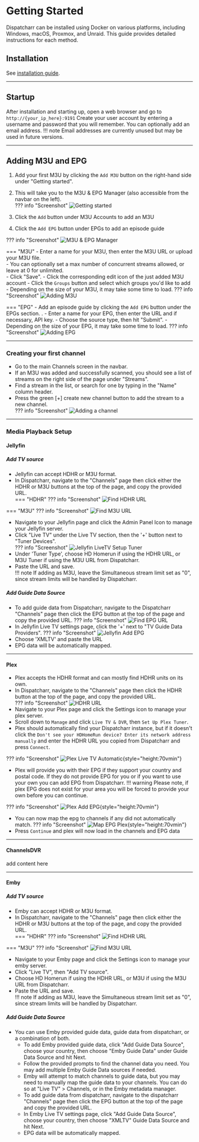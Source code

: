 # Getting Started

Dispatcharr can be installed using Docker on various platforms, including Windows, macOS, Proxmox, and Unraid. This guide provides detailed instructions for each method.

## Installation

See [installation guide](installation.md).

---

## Startup

After installation and starting up, open a web browser and go to `http://{your_ip_here}:9191`
Create your user account by entering a username and password that you will remember. You can optionally add an email address.
!!! note
    Email addresses are currently unused but may be used in future versions.

---

## Adding M3U and EPG
1. Add your first M3U by clicking the `Add M3U` button on the right-hand side under "Getting started".  
2. This will take you to the M3U & EPG Manager (also accessible from the navbar on the left).  
??? info "Screenshot" 
    ![Getting started](assets/getting_started.png)

1. Click the `Add` button under M3U Accounts to add an M3U  
2. Click the `Add EPG` button under EPGs to add an episode guide

??? info "Screenshot"
    ![M3U & EPG Manager](assets/m3u_epg_manager.png)
	
=== "M3U"
	- Enter a name for your M3U, then enter the M3U URL or upload your M3U file.  
	- You can optionally set a max number of concurrent streams allowed, or leave at 0 for unlimited.  
	- Click "Save". 
	- Click the corresponding <i data-lucide="square-pen" style="color: gold; width: 18px;"></i> edit icon of the just added M3U account
	- Click the `Groups` button and select which groups you'd like to add
	- Depending on the size of your M3U, it may take some time to load.	
    ??? info "Screenshot"
	    ![Adding M3U](assets/adding_m3u.png)
	
=== "EPG"
    - Add an episode guide by clicking the `Add EPG` button under the EPGs section. .
    - Enter a name for your EPG, then enter the URL and if necessary, API key. 
    - Choose the source type, then hit "Submit".
    - Depending on the size of your EPG, it may take some time to load.
    ??? info "Screenshot"
	    ![Adding EPG](assets/adding_epg.png)

---

### Creating your first channel

- Go to the main Channels screen in the navbar. 
- If an M3U was added and successfully scanned, you should see a list of streams on the right side of the page under "Streams".  
- Find a stream in the list, or search for one by typing in the "Name" column header. 
- Press the green [+] create new channel button to add the stream to a new channel.  
??? info "Screenshot" 
    ![Adding a channel](assets/adding_channel.png)

---
	
### Media Playback Setup
#### Jellyfin
##### Add TV source
- Jellyfin can accept HDHR or M3U format. 
- In Dispatcharr, navigate to the "Channels" page then click either the HDHR or M3U buttons at the top of the page, and copy the provided URL.  
=== "HDHR"
    ??? info "Screenshot"
        ![Find HDHR URL](assets/find_hdhr_url.png)
	
=== "M3U"
    ??? info "Screenshot"
        ![Find M3U URL](assets/find_m3u_url.png)

- Navigate to your Jellyfin page and click the Admin Panel Icon to manage your Jellyfin server.  
- Click "Live TV" under the Live TV section, then the '+' button next to "Tuner Devices".  
??? info "Screenshot"
    ![Jellyfin LiveTV Setup Tuner](assets/jellyfin_livetv_setup_tuner.png)
- Under 'Tuner Type', choose HD Homerun if using the HDHR URL, or M3U Tuner if using the M3U URL from Dispatcharr.  
- Paste the URL and save.  
!!! note
    If adding as M3U, leave the Simultaneous stream limit set as "0", since stream limits will be handled by Dispatcharr.  
##### Add Guide Data Source
- To add guide data from Dispatcharr, navigate to the Dispatcharr "Channels" page then click the EPG button at the top of the page and copy the provided URL.
??? info "Screenshot"
    ![Find EPG URL](assets/find_epg_url.png)
- In Jellyfin Live TV settings page, click the '+' next to "TV Guide Data Providers".
??? info "Screenshot"
    ![Jellyfin Add EPG](assets/jellyfin_add_epg.png)
- Choose 'XMLTV' and paste the URL
- EPG data will be automatically mapped.

---

#### Plex

- Plex accepts the HDHR format and can mostly find HDHR units on its own. 
- In Dispatcharr, navigate to the "Channels" page then click the HDHR button at the top of the page, and copy the provided URL.  
??? info "Screenshot" 
    ![HDHR URL](assets/find_hdhr_url.png)
- Navigate to your Plex page and click the Settings icon to manage your plex server.  
- Scroll down to `Manage` and click `Live TV & DVR`, then `Set Up Plex Tuner`.
- Plex should automatically find your Dispatcharr instance, but if it doesn't click the `Don't see your HDHomeRun device? Enter its network address manually` and enter the HDHR URL you copied from Dispatcharr and press `Connect`.

??? info "Screenshot" 
    ![Plex Live TV Automatic](assets/add_hdhr_plex.png){style="height:70vmin"}

- Plex will provide you with their EPG if they support your country and postal code. If they do not provide EPG for you or if you want to use your own you can add EPG from Dispatcharr.
!!! warning
    Please note, if plex EPG does not exist for your area you will be forced to provide your own before you can continue.

??? info "Screenshot"
    ![Plex Add EPG](assets/add_epg_plex.png){style="height:70vmin"}

- You can now map the epg to channels if any did not automatically match.
??? info "Screenshot"
    ![Map EPG Plex](assets/map_epg_plex.png){style="height:70vmin"}
- Press `Continue` and plex will now load in the channels and EPG data

---

#### ChannelsDVR
add content here

---

#### Emby
##### Add TV source
- Emby can accept HDHR or M3U format. 
- In Dispatcharr, navigate to the "Channels" page then click either the HDHR or M3U buttons at the top of the page, and copy the provided URL.  
=== "HDHR"
    ??? info "Screenshot"
        ![Find HDHR URL](assets/find_hdhr_url.png)
	
=== "M3U"
    ??? info "Screenshot"
        ![Find M3U URL](assets/find_m3u_url.png)
- Navigate to your Emby page and click the Settings icon to manage your emby server.  
- Click "Live TV", then "Add TV source".  
- Choose HD Homerun if using the HDHR URL, or M3U if using the M3U URL from Dispatcharr.  
- Paste the URL and save.  
!!! note
    If adding as M3U, leave the Simultaneous stream limit set as "0", since stream limits will be handled by Dispatcharr.  
##### Add Guide Data Source
- You can use Emby provided guide data, guide data from dispatcharr, or a combination of both.
  - To add Emby provided guide data, click "Add Guide Data Source", choose your country, then choose "Emby Guide Data" under Guide Data Source and hit Next.
  - Follow the provided prompts to find the channel data you need. You may add multiple Emby Guide Data sources if needed.
  - Emby will attempt to match channels to guide data, but you may need to manually map the guide data to your channels. You can do so at "Live TV" > Channels, or in the Emby metadata manager.
  - To add guide data from dispatcharr, navigate to the dispatcharr "Channels" page then click the EPG button at the top of the page and copy the provided URL.
  - In Emby Live TV settings page, click "Add Guide Data Source", choose your country, then choose "XMLTV" Guide Data Source and hit Next.
  - EPG data will be automatically mapped.
